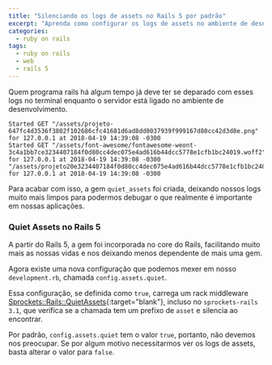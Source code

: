 ```yaml
---
title: "Silenciando os logs de assets no Rails 5 por padrão"
excerpt: "Aprenda como configurar os logs de assets no ambiente de desenvolvimento a partir do Rails 5."
categories:
  - ruby on rails
tags:
  - ruby on rails
  - web
  - rails 5
---
```


Quem programa rails há algum tempo já deve ter se deparado com esses logs no terminal enquanto o servidor está ligado no ambiente de desenvolvimento.
```
Started GET "/assets/projeto-647fc4d3536f3802f102686cfc41681d6ad8dd0037939f999167d80cc42d3d8e.png" for 127.0.0.1 at 2018-04-19 14:39:08 -0300
Started GET "/assets/font-awesome/fontawesome-weont-3c4a1bb7ce3234407184f0d80cc4dec075e4ad616b44dcc5778e1cfb1bc24019.woff2" for 127.0.0.1 at 2018-04-19 14:39:08 -0300
"/assets/projeto20e3234407184f0d80cc4dec075e4ad616b44dcc5778e1cfb1bc24019.png" for 127.0.0.1 at 2018-04-19 14:39:08 -0300
```
Para acabar com isso, a gem `quiet_assets` foi criada, deixando nossos logs muito mais limpos para podermos debugar o que realmente é importante em nossas aplicações.

### Quiet Assets no Rails 5

A partir do Rails 5, a gem foi incorporada no core do Rails, facilitando muito mais as nossas vidas e nos deixando menos dependente de mais uma gem.

Agora existe uma nova configuração que podemos mexer em nosso `development.rb`, chamada `config.assets.quiet`.

Essa configuração, se definida como `true`, carrega um rack middleware [Sprockets::Rails::QuietAssets](https://github.com/rails/sprockets-rails/pull/355){:target="blank"}, incluso no `sprockets-rails 3.1`, que verifica se a chamada tem um prefixo de `asset` e silencia ao encontrar.

Por padrão, `config.assets.quiet` tem o valor `true`, portanto, não devemos nos preocupar. Se por algum motivo necessitarmos ver os logs de assets, basta alterar o valor para `false`.
